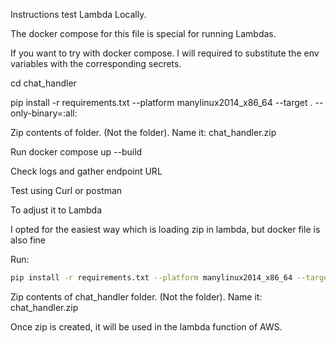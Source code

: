 Instructions test Lambda Locally.

The docker compose for this file is special for running Lambdas.

If you want to try with docker compose. I will required to substitute the env variables with the corresponding secrets.

cd chat_handler

pip install -r requirements.txt --platform manylinux2014_x86_64 --target . --only-binary=:all:

Zip contents of folder. (Not the folder). Name it: chat_handler.zip

Run 
docker compose up --build

Check logs and gather endpoint URL

Test using Curl or postman

To adjust it to Lambda 

I opted for the easiest way which is loading zip in lambda, but docker file is also fine

Run:

```bash
pip install -r requirements.txt --platform manylinux2014_x86_64 --target . --only-binary=:all:
```

Zip contents of chat_handler folder. (Not the folder). Name it: chat_handler.zip

Once zip is created, it will be used in the lambda function of AWS.


